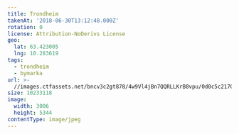 ```yaml
---
title: Trondheim
takenAt: '2018-06-30T13:12:48.000Z'
rotation: 0
license: Attribution-NoDerivs License
geo:
  lat: 63.423005
  lng: 10.283619
tags:
  - trondheim
  - bymarka
url: >-
  //images.ctfassets.net/bncv3c2gt878/4w9Vl4jBn7QQRLLKrB8vpu/0d0c5c2170367e1b8277e0d577ed1583/trondheim_29238769508_o
size: 10233118
image:
  width: 3006
  height: 5344
contentType: image/jpeg
---
```


